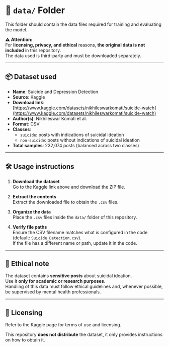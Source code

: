 # 📂 `data/` Folder

This folder should contain the data files required for training and evaluating the model.

⚠️ **Attention:**  
For **licensing, privacy, and ethical** reasons, **the original data is not included** in this repository.  
The data used is third-party and must be downloaded separately.

---

## 📦 Dataset used

- **Name**: Suicide and Depression Detection
- **Source**: Kaggle
- **Download link**: [https://www.kaggle.com/datasets/nikhileswarkomati/suicide-watch](https://www.kaggle.com/datasets/nikhileswarkomati/suicide-watch)
- **Author(s)**: Nikhileswar Komati et al.
- **Format**: CSV
- **Classes**:
  - `suicide`: posts with indications of suicidal ideation
  - `non-suicide`: posts without indications of suicidal ideation
- **Total samples**: 232,074 posts (balanced across two classes)

---

## 🛠️ Usage instructions

1. **Download the dataset**  
   Go to the Kaggle link above and download the ZIP file.

2. **Extract the contents**  
   Extract the downloaded file to obtain the `.csv` files.

3. **Organize the data**  
   Place the `.csv` files inside the `data/` folder of this repository.

4. **Verify file paths**  
   Ensure the CSV filename matches what is configured in the code (default: `Suicide_Detection.csv`).  
   If the file has a different name or path, update it in the code.

---

## 📜 Ethical note

The dataset contains **sensitive posts** about suicidal ideation.  
Use it **only for academic or research purposes**.  
Handling of this data must follow ethical guidelines and, whenever possible, be supervised by mental health professionals.

---

## 📄 Licensing

Refer to the Kaggle page for terms of use and licensing.  

This repository **does not distribute** the dataset, it only provides instructions on how to obtain it.
